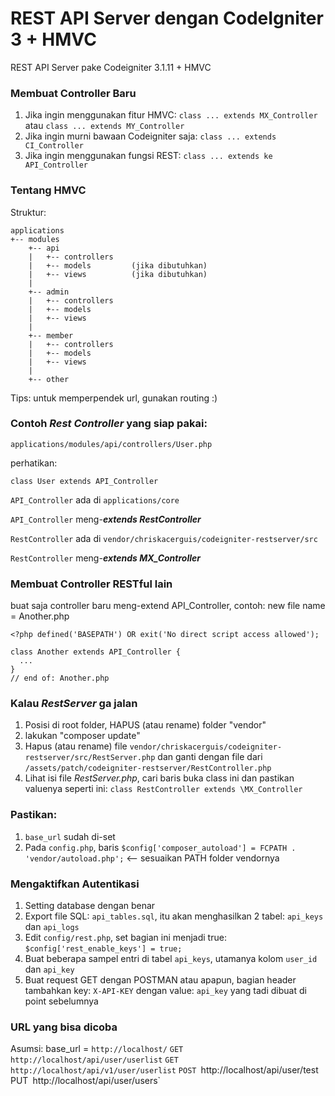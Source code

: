 # REST API Server dengan CodeIgniter 3 + HMVC
REST API Server pake Codeigniter 3.1.11 + HMVC


### Membuat Controller Baru

1. Jika ingin menggunakan fitur HMVC: `class ... extends MX_Controller` atau `class ... extends MY_Controller`
1. Jika ingin murni bawaan Codeigniter saja: `class ... extends CI_Controller`
1. Jika ingin menggunakan fungsi REST: `class ... extends ke API_Controller`


### Tentang HMVC
Struktur:
```
applications
+-- modules
    +-- api
    |   +-- controllers
    |   +-- models         (jika dibutuhkan)
    |   +-- views          (jika dibutuhkan)
    |
    +-- admin
    |   +-- controllers
    |   +-- models
    |   +-- views
    |
    +-- member
    |   +-- controllers
    |   +-- models
    |   +-- views
    |
    +-- other
```

Tips: untuk memperpendek url, gunakan routing :)


### Contoh _Rest Controller_ yang siap pakai:
`applications/modules/api/controllers/User.php`

perhatikan:

`class User extends API_Controller`

`API_Controller` ada di `applications/core`

`API_Controller` meng-___extends RestController___

`RestController` ada di `vendor/chriskacerguis/codeigniter-restserver/src`

`RestController` meng-___extends MX_Controller___


### Membuat Controller RESTful lain
buat saja controller baru meng-extend API_Controller, contoh:
new file name = Another.php
```
<?php defined('BASEPATH') OR exit('No direct script access allowed');

class Another extends API_Controller {
  ...
}
// end of: Another.php
```


### Kalau *RestServer* ga jalan
1. Posisi di root folder, HAPUS (atau rename) folder "vendor"
1. lakukan "composer update"
1. Hapus (atau rename) file `vendor/chriskacerguis/codeigniter-restserver/src/RestServer.php` dan ganti dengan file dari `/assets/patch/codeigniter-restserver/RestController.php`
1. Lihat isi file *RestServer.php*, cari baris buka class ini dan pastikan valuenya seperti ini: `class RestController extends \MX_Controller`

### Pastikan:
1. `base_url` sudah di-set
1. Pada `config.php`, baris `$config['composer_autoload'] = FCPATH . 'vendor/autoload.php';` <-- sesuaikan PATH folder vendornya

### Mengaktifkan Autentikasi
1. Setting database dengan benar
1. Export file SQL: `api_tables.sql`, itu akan menghasilkan 2 tabel: `api_keys` dan `api_logs`
1. Edit `config/rest.php`, set bagian ini menjadi true: `$config['rest_enable_keys'] = true;`
1. Buat beberapa sampel entri di tabel `api_keys`, utamanya kolom `user_id` dan `api_key`
1. Buat request GET dengan POSTMAN atau apapun, bagian header tambahkan key: `X-API-KEY` dengan value: `api_key` yang tadi dibuat di point sebelumnya

### URL yang bisa dicoba
Asumsi: base_url = `http://localhost/`
`GET` `http://localhost/api/user/userlist`
`GET` `http://localhost/api/v1/user/userlist`
`POST `http://localhost/api/user/test`
`PUT` `http://localhost/api/user/users`

